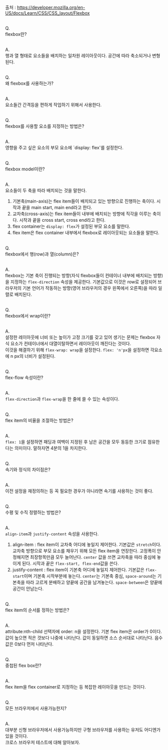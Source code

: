 출처 : https://developer.mozilla.org/en-US/docs/Learn/CSS/CSS_layout/Flexbox<br/><br/>

Q.<br/>
flexbox란?
<br/><br/>

A.<br/>
행과 열 형태로 요소들을 배치하는 일차원 레이아웃이다. 공간에 따라 축소되거나 변형된다.
<br/><br/>

Q.<br/>
왜 flexbox를 사용하는가?
<br/><br/>

A.<br/>
요소들간 간격등을 편하게 작업하기 위해서 사용한다.
<br/><br/>

Q.<br/>
flexbox를 사용할 요소를 지정하는 방법은?
<br/><br/>

A.<br/>
영향을 주고 싶은 요소의 부모 요소에 `display: flex'를 설정한다.
<br/><br/>

Q.<br/>
flexbox model이란?
<br/><br/>

A.<br/>
요소들이 두 축을 따라 배치되는 것을 말한다.<br/>
1. 기본축(main-axis)는 flex item들이 배치되고 있는 방향으로 진행하는 축이다. 시작과 끝을 main start, main end라고 한다.<br/>
2. 교차축(cross-axis)는 flex item들이 내부에 배치되는 방향에 직각을 이루는 축이다. 시작과 끝을 cross start, cross end라고 한다.<br/>
3. flex container는 `display: flex`가 설정된 부모 요소를 말한다.
4. flex item은 flex container 내부에서 flexbox로 레이아웃되는 요소들을 말한다.
<br/><br/>

Q.<br/>
flexbox에서 행(row)과 열(column)은?
<br/><br/>

A.<br/>
flexbox는 기본 축이 진행되는 방향(자식 flexbox들이 컨테이너 내부에 배치되는 방향)을 지정하는 `flex-direction` 속성을 제공한다. 기본값으로 이것은 row로 설정되어 브라우저의 기본 언어가 작동하는 방향(영어 브라우저의 경우 왼쪽에서 오른쪽)을 따라 일렬로 배치된다.
<br/><br/>

Q.<br/>
flexbox에서 wrap이란?
<br/><br/>

A.<br/>
설정한 레이아웃에 너비 또는 높이가 고정 크기를 갖고 있어 생기는 문제는 flexbox 자식 요소가 컨테이너에서 대열이탈하면서 레이아웃이 깨진다는 것이다.<br/>
이것을 해결하기 위해 `flex-wrap: wrap`을 설정한다. `flex: 'n'px`을 설정하면 각요소에 n px의 너비가 설정된다.
<br/><br/>

Q.<br/>
flex-flow 속성이란?
<br/><br/>

A.<br/>
`flex-direction`과 `flex-wrap`을 한 줄에 쓸 수 있는 속성이다.
<br/><br/>

Q.<br/>
flex item의 비율을 조절하는 방법은?
<br/><br/>

A.<br/>
`flex: 1`을 설정하면 패딩과 여백이 지정된 후 남은 공간을 모두 동등한 크기로 점유한다는 의미이다. 말하자면 4분의 1을 차지한다.
<br/><br/>

Q.<br/>
속기와 정식의 차이점은?
<br/><br/>

A.<br/>
이전 설정을 재정의하는 등 꼭 필요한 경우가 아니라면 속기를 사용하는 것이 좋다.
<br/><br/>

Q.<br/>
수평 및 수직 정렬하는 방법은?
<br/><br/>

A.<br/>
`align-item`과 `justify-content` 속성을 사용한다.
1. align-item : flex item이 교차축 어디에 놓일지 제어한다. 기본값은 `stretch`이다. 교차축 방향으로 부모 요소를 채우기 위해 모든 flex item을 연장한다. 고정폭이 안정해지면 최장항목만큼 모두 늘어난다. `center` 값을 쓰면 교차축을 따라 중심에 놓이게 된다. 시작과 끝은 `flex-start, flex-end`값을 쓴다.
2. justify-content : flex item이 기본축 어디에 놓일지 제어한다. 기본값은 `flex-start`이며 기본축 시작부분에 놓는다. `center`는 기본축 중심, `space-around`는 기본축을 따라 고르게 분배하고 양끝에 공간을 남겨놓는다. `space-between`은 양끝에 공간이 안남는다.
<br/><br/>

Q.<br/>
flex item의 순서를 정하는 방법은?
<br/><br/>

A.<br/>
attribute:nth-child 선택자에 order: n을 설정한다. 기본 flex item은 order가 0이다. 값이 높으면 적은 것보다 나중에 나타난다. 값이 동일하면 소스 순서대로 나타난다. 음수값은 0보다 먼저 나타난다.
<br/><br/>

Q.<br/>
중첩된 flex box란?
<br/><br/>

A.<br/>
flex item을 flex container로 지정하는 등 복잡한 레이아웃을 만드는 것이다.
<br/><br/>

Q.<br/>
모든 브라우저에서 사용가능한지?
<br/><br/>

A.<br/>
대부분 신형 브라우저에서 사용가능하지만 구형 브라우저를 사용하는 유저도 어디엔가 있을 것이다.<br/>
크로스 브라우저 테스트에 대해 알아보자.
<br/><br/>